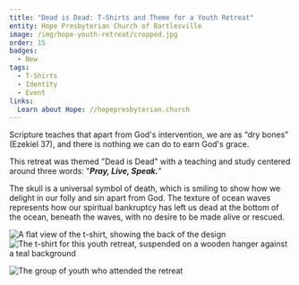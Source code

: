 ```yaml
---
title: "Dead is Dead: T-Shirts and Theme for a Youth Retreat"
entity: Hope Presbyterian Church of Bartlesville
image: /img/hope-youth-retreat/cropped.jpg
order: 15
badges:
  - New
tags:
  - T-Shirts
  - Identity
  - Event
links:
  Learn about Hope: //hopepresbyterian.church
---
```


Scripture teaches that apart from God's intervention, we are as “dry bones”
(Ezekiel 37), and there is nothing we can do to earn God's grace.

This retreat was themed "Dead is Dead" with a teaching and study centered around
three words: "_**Pray, Live, Speak.**_"

The skull is a universal symbol of death, which is smiling to show how we
delight in our folly and sin apart from God. The texture of ocean waves
represents how our spiritual bankruptcy has left us dead at the bottom of the
ocean, beneath the waves, with no desire to be made alive or rescued.

![A flat view of the t-shirt, showing the back of the design](/img/hope-youth-retreat/back.jpg)
![The t-shirt for this youth retreat, suspended on a wooden hanger against a teal background](/img/hope-youth-retreat/front.jpg)

![The group of youth who attended the retreat](/img/hope-youth-retreat/group.jpg)
